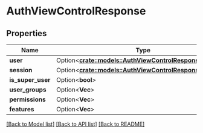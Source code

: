 # AuthViewControlResponse

## Properties

Name | Type | Description | Notes
------------ | ------------- | ------------- | -------------
**user** | Option<[**crate::models::AuthViewControlResponseUser**](AuthViewControlResponseUser.md)> |  | [optional]
**session** | Option<[**crate::models::AuthViewControlResponseSession**](AuthViewControlResponseSession.md)> |  | [optional]
**is_super_user** | Option<**bool**> |  | [optional]
**user_groups** | Option<**Vec<String>**> |  | [optional]
**permissions** | Option<**Vec<String>**> |  | [optional]
**features** | Option<**Vec<String>**> |  | [optional]

[[Back to Model list]](../README.md#documentation-for-models) [[Back to API list]](../README.md#documentation-for-api-endpoints) [[Back to README]](../README.md)


